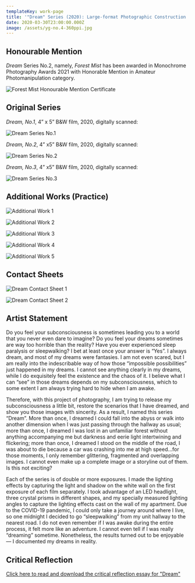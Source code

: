 ```yaml
---
templateKey: work-page
title: '"Dream" Series (2020): Large-format Photographic Construction '
date: 2020-03-30T23:00:00.000Z
image: /assets/yg-no.4-360ppi.jpg
---
```

## Honourable Mention

<div class="lines-1"></div>

*Dream* Series No.2, namely, *Forest Mist* has been awarded in Monochrome Photography Awards 2021 with
Honorable Mention in Amateur Photomanipulation category.

![Forest Mist Honourable Mention Certificate](/assets/monoawards_certifcate_yifan_gong_1.jpg "Forest Mist Honourable Mention Certificate")

<div class="lines-1"></div>

## Original Series

<!--StartFragment-->

*Dream, No.1*, 4” x 5” B&W film, 2020, digitally scanned:

![Dream Series No.1](/assets/yg-no.1-360ppi.jpg "Dream Series No.1")

<!--EndFragment-->

<!--StartFragment-->

*Dream, No.2*, 4” x5” B&W film, 2020, digitally scanned:

![Dream Series No.2](/assets/yg-no.4-360ppi.jpg "Dream Series No.2")

<!--EndFragment-->

<!--StartFragment-->

*Dream, No.3*, 4” x5” B&W film, 2020, digitally scanned:

![Dream Series No.3](/assets/yg-no.3-360ppi.jpg "Dream Series No.3")

<!--EndFragment-->

<!--StartFragment-->

## Additional Works (Practice)

![Additional Work 1](/assets/yg-additional-1-360ppi.jpg "Additional Work 1")

![Additional Work 2](/assets/yg-additional2-360ppi.jpg "Additional Work 2")

![Additional Work 3](/assets/yg-10-360ppi.jpg "Additional Work 3")

![Additional Work 4](/assets/yg-no.5-360ppi.jpg "Additional Work 4")

![Additional Work 5](/assets/yg-no.2-360ppi.jpg "Additional Work 5")

<!--EndFragment-->

<!--StartFragment-->

## Contact Sheets

![Dream Contact Sheet 1](/assets/yg-contact-sheet-01.jpg "Dream Contact Sheet 1")

![Dream Contact Sheet 2](/assets/yg-contact-sheet-02.jpg "Dream Contact Sheet 2")

<!--EndFragment-->

<!--StartFragment-->

## Artist Statement

<!--StartFragment-->

Do you feel your subconsciousness is sometimes leading you to a world that you never even dare to imagine? Do you feel your dreams sometimes are way too horrible than the reality? Have you ever experienced sleep paralysis or sleepwalking? I bet at least once your answer is “Yes”. I always dream, and most of my dreams were fantasies. I am not even scared, but I am really into the indescribable way of how those “impossible possibilities” just happened in my dreams. I cannot see anything clearly in my dreams, while I do exquisitely feel the existence and the chaos of it. I believe what I can “see” in those dreams depends on my subconsciousness, which to some extent I am always trying hard to hide when I am awake.

<!--EndFragment-->

<!--StartFragment-->

Therefore, with this project of photography, I am trying to release my subconsciousness a little bit, restore the scenarios that I have dreamed, and show you those images with sincerity. As a result, I named this series “Dream”. More than once, I dreamed I could fall into the abyss or walk into another dimension when I was just passing through the hallway as usual; more than once, I dreamed I was lost in an unfamiliar forest without anything accompanying me but darkness and eerie light intertwining and flickering; more than once, I dreamed I stood on the middle of the road, I was about to die because a car was crashing into me at high speed...for those moments, I only remember glittering, fragmented and overlapping images. I cannot even make up a complete image or a storyline out of them. Is this not exciting?

<!--EndFragment-->

<!--StartFragment-->

Each of the series is of double or more exposures. I made the lighting effects by capturing the light and shadow on the white wall on the first exposure of each film separately. I took advantage of an LED headlight, three crystal prisms in different shapes, and my specially measured lighting angles to capture the lighting effects cast on the wall of my apartment. Due to the COVID-19 pandemic, I could only take a journey around where I live, so one midnight I decided to go “sleepwalking” from my unit hallway to the nearest road. I do not even remember if I was awake during the entire process, it felt more like an adventure. I cannot even tell if I was really “dreaming” sometime. Nonetheless, the results turned out to be enjoyable — I documented my dreams in reality.

<!--EndFragment-->

<!--EndFragment-->

## Critical Reflection

[Click here to read and download the critical reflection essay for "Dream"](/assets/dream-critical-reflection.pdf)